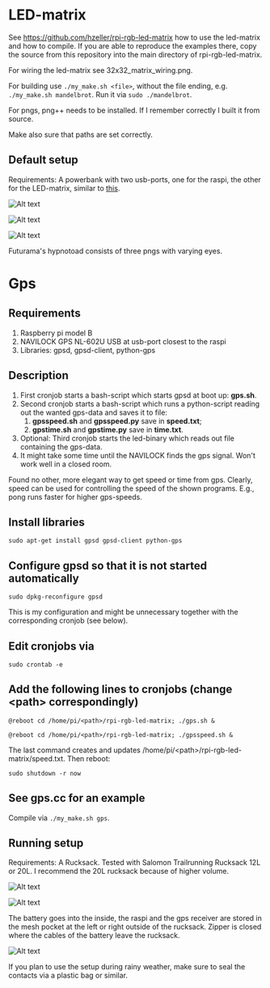 # LED-matrix
See https://github.com/hzeller/rpi-rgb-led-matrix how to use the led-matrix and how to compile.
If you are able to reproduce the examples there, copy the source from this repository into the
main directory of rpi-rgb-led-matrix.

For wiring the led-matrix see 32x32_matrix_wiring.png.

For building use `./my_make.sh <file>`, without the file ending, e.g. `./my_make.sh mandelbrot`. Run it via `sudo ./mandelbrot`.

For pngs, png++ needs to be installed. If I remember correctly I built it from source.

Make also sure that paths are set correctly.

## Default setup
Requirements: A powerbank with two usb-ports, one for the raspi, the other for the LED-matrix, similar
to [this](https://www.adafruit.com/product/1566).

![Alt text](images/setup.on.back.jpg?raw=true "Setup")

![Alt text](images/setup.on.front.jpg?raw=true "Setup turned on")

![Alt text](images/hypnotoad.jpg?raw=true "Hypnotoad with speed")

Futurama's hypnotoad consists of three pngs with varying eyes.

# Gps
## Requirements
1. Raspberry pi model B
2. NAVILOCK GPS NL-602U USB at usb-port closest to the raspi
3. Libraries: gpsd, gpsd-client, python-gps

## Description
1. First cronjob starts a bash-script which starts gpsd at boot up: **gps.sh**.
2. Second cronjob starts a bash-script which runs a python-script readíng out the wanted gps-data and saves it to file:
   1. **gpsspeed.sh** and **gpsspeed.py** save in **speed.txt**;
   2. **gpstime.sh** and **gpstime.py** save in **time.txt**.
3. Optional: Third cronjob starts the led-binary which reads out file containing the gps-data.
4. It might take some time until the NAVILOCK finds the gps signal. Won't work well in a closed room.

Found no other, more elegant way to get speed or time from gps. Clearly, speed can be used for controlling
the speed of the shown programs. E.g., pong runs faster for higher gps-speeds.

## Install libraries
`sudo apt-get install gpsd gpsd-client python-gps`

## Configure gpsd so that it is not started automatically
`sudo dpkg-reconfigure gpsd`

This is my configuration and might be unnecessary together with the corresponding cronjob (see below).

## Edit cronjobs via
`sudo crontab -e`

## Add the following lines to cronjobs (change &lt;path&gt; correspondingly)
`@reboot cd /home/pi/<path>/rpi-rgb-led-matrix; ./gps.sh &`

`@reboot cd /home/pi/<path>/rpi-rgb-led-matrix; ./gpsspeed.sh &`

The last command creates and updates /home/pi/&lt;path&gt;/rpi-rgb-led-matrix/speed.txt. Then reboot:

`sudo shutdown -r now`

## See gps.cc for an example
Compile via `./my_make.sh gps`.

## Running setup
Requirements: A Rucksack. Tested with Salomon Trailrunning Rucksack 12L or 20L. I recommend the 20L rucksack
because of higher volume.

![Alt text](images/setup.off.rucksack.outside.jpg?raw=true "Running setup (outside)")

![Alt text](images/setup.off.rucksack.inside.jpg?raw=true "Running setup (inside)")

The battery goes into the inside, the raspi and the gps receiver are stored in the mesh pocket at the left or right
outside of the rucksack. Zipper is closed where the cables of the battery leave the rucksack.

![Alt text](images/setup.on.rucksack.jpg?raw=true "Running setup turned on")

If you plan to use the setup during rainy weather, make sure to seal the contacts via a plastic bag or similar.
